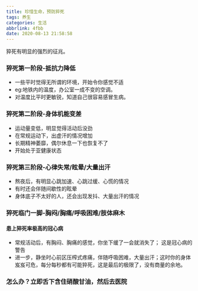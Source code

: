 ```yaml
---
title: 珍惜生命，预防猝死
tags: 养生
categories: 生活
abbrlink: 4fbb
date: 2020-08-13 21:58:58
---
```


 猝死有明显的强烈的征兆。
<h3> 猝死第一阶段-抵抗力降低 </h3><ul>
<li>一些平时觉得无所谓的环境，开始令你感觉不适</li>
<li> eg:地铁内的温度，办公室一成不变的空调。</li>
<li> 对温度比平时更敏锐，知道自己很容易感冒生病。</li></ul>
<h3> 猝死第二阶段-身体机能变差</h3><ul>
<li> 运动量变低，明显觉得活动后没劲</li>
<li>在常规运动下，出虚汗的情况增加</li>
<li>长期精神萎靡，偶尔休息一下也恢复不了</li>
<li>开始处于亚健康状态</li></ul>

<h3>猝死第三阶段-心律失常/眩晕/大量出汗</h3><ul>
<li>熬夜后，有明显心跳加速、心跳过缓、心慌的情况</li>
<li>有时还会伴随间歇性的眩晕</li>
<li>身体底子不太好的人，还会出现发抖、大量出汗的情况</li></ul>
<h3>猝死临门一脚-胸闷/胸痛/呼吸困难/肢体麻木</h3>
<h4>患上猝死率极高的冠心病</h4><ul>
<li>常规活动后，有胸闷、胸痛的感觉，你坐下缓了一会就消失了； 这是冠心病的警告</li>
<li>进一步，静坐时心前区压榨式疼痛，伴随呼吸困难，大量出汗；这时你的身体岌岌可危，每分每秒都有可能猝死，这是最后的极限了，没有商量的余地。</li></ul>
<h3>怎么办？立即舌下含住硝酸甘油，然后去医院</h3>


